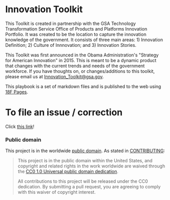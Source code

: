 # Innovation Toolkit
This Toolkit is created in partnership with the GSA Technology Transformation Service Office of Products and Platforms Innovation Portfolio. It was created to be the location to capture the innovation knowledge of the government. It consists of three main areas: 1) Innovation Definition; 2) Culture of Innnovation; and 3) Innovation Stories. 

This Toolkit was first announced in the Obama Administration's "Strategy for American Innovation" in 2015. This is meant to be a dynamic product that changes with the current trends and needs of the government workforce. If you have thoughts on, or changes/additions to this toolkit, please email us at Innovation_Toolkit@gsa.gov.

This playbook is a set of markdown files and is published to the web using [18F Pages](https://github.com/18F/pages/).

# To file an issue / correction
Click [this link](https://github.com/18F/daap-playbook/issues/new?title=Playbook%20Issue%20(edit%20this%20title!)&body=_Filed%20from%20the%2018F%20README_%0A%0A%20The%20problem%20and%20impacted%20users%3A%0A%0A%20Idea%20to%20address%20the%20problem%3A)!

### Public domain

This project is in the worldwide [public domain](LICENSE.md). As stated in [CONTRIBUTING](CONTRIBUTING.md):

> This project is in the public domain within the United States, and copyright and related rights in the work worldwide are waived through the [CC0 1.0 Universal public domain dedication](https://creativecommons.org/publicdomain/zero/1.0/).
>
> All contributions to this project will be released under the CC0 dedication. By submitting a pull request, you are agreeing to comply with this waiver of copyright interest.

